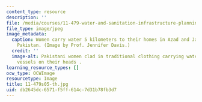 ```yaml
---
content_type: resource
description: ''
file: /media/courses/11-479-water-and-sanitation-infrastructure-planning-in-developing-countries-spring-2005/db2645dc6571f5ff614c7d31b78fb3d7_11-479s05-th.jpg
file_type: image/jpeg
image_metadata:
  caption: Women carry water 5 kilometers to their homes in Azad and Jammu Kashmir,
    Pakistan. (Image by Prof. Jennifer Davis.)
  credit: ''
  image-alt: Pakistani women clad in traditional clothing carrying water in metalic
    vessels on their heads .
learning_resource_types: []
ocw_type: OCWImage
resourcetype: Image
title: 11-479s05-th.jpg
uid: db2645dc-6571-f5ff-614c-7d31b78fb3d7
---
```

